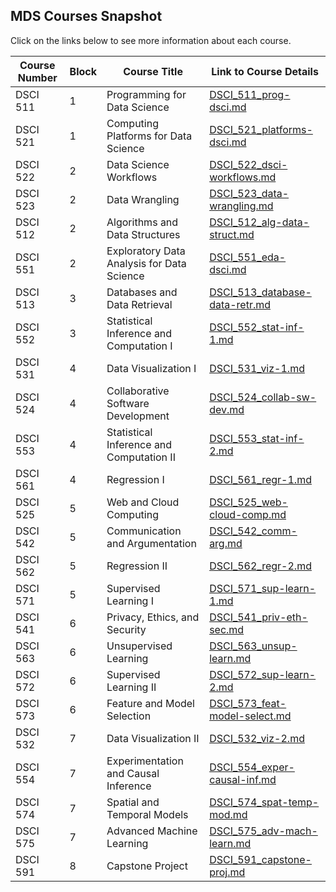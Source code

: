 ## MDS Courses Snapshot

Click on the links below to see more information about each course.

Course Number  |  Block  |  Course Title                                |  Link to Course Details                                          
---------------|---------|----------------------------------------------|------------------------------------------------------------------
DSCI 511       |  1      |  Programming for Data Science                |  [DSCI_511_prog-dsci.md](DSCI_511_prog-dsci.md)                  
DSCI 521       |  1      |  Computing Platforms for Data Science        |  [DSCI_521_platforms-dsci.md](DSCI_521_platforms-dsci.md)        
DSCI 522       |  2      |  Data Science Workflows                      |  [DSCI_522_dsci-workflows.md](DSCI_522_dsci-workflows.md)        
DSCI 523       |  2      |  Data Wrangling                              |  [DSCI_523_data-wrangling.md](DSCI_523_data-wrangling.md)        
DSCI 512       |  2      |  Algorithms and Data Structures              |  [DSCI_512_alg-data-struct.md](DSCI_512_alg-data-struct.md)      
DSCI 551       |  2      |  Exploratory Data Analysis for Data Science  |  [DSCI_551_eda-dsci.md](DSCI_551_eda-dsci.md)                    
DSCI 513       |  3      |  Databases and Data Retrieval                |  [DSCI_513_database-data-retr.md](DSCI_513_database-data-retr.md)
DSCI 552       |  3      |  Statistical Inference and Computation I     |  [DSCI_552_stat-inf-1.md](DSCI_552_stat-inf-1.md)                
DSCI 531       |  4      |  Data Visualization I                        |  [DSCI_531_viz-1.md](DSCI_531_viz-1.md)                          
DSCI 524       |  4      |  Collaborative Software Development          |  [DSCI_524_collab-sw-dev.md](DSCI_524_collab-sw-dev.md)          
DSCI 553       |  4      |  Statistical Inference and Computation II    |  [DSCI_553_stat-inf-2.md](DSCI_553_stat-inf-2.md)                
DSCI 561       |  4      |  Regression I                                |  [DSCI_561_regr-1.md](DSCI_561_regr-1.md)                        
DSCI 525       |  5      |  Web and Cloud Computing                     |  [DSCI_525_web-cloud-comp.md](DSCI_525_web-cloud-comp.md)        
DSCI 542       |  5      |  Communication and Argumentation             |  [DSCI_542_comm-arg.md](DSCI_542_comm-arg.md)                    
DSCI 562       |  5      |  Regression II                               |  [DSCI_562_regr-2.md](DSCI_562_regr-2.md)                        
DSCI 571       |  5      |  Supervised Learning I                       |  [DSCI_571_sup-learn-1.md](DSCI_571_sup-learn-1.md)              
DSCI 541       |  6      |  Privacy, Ethics, and Security               |  [DSCI_541_priv-eth-sec.md](DSCI_541_priv-eth-sec.md)            
DSCI 563       |  6      |  Unsupervised Learning                       |  [DSCI_563_unsup-learn.md](DSCI_563_unsup-learn.md)              
DSCI 572       |  6      |  Supervised Learning II                      |  [DSCI_572_sup-learn-2.md](DSCI_572_sup-learn-2.md)              
DSCI 573       |  6      |  Feature and Model Selection                 |  [DSCI_573_feat-model-select.md](DSCI_573_feat-model-select.md)  
DSCI 532       |  7      |  Data Visualization II                       |  [DSCI_532_viz-2.md](DSCI_532_viz-2.md)                          
DSCI 554       |  7      |  Experimentation and Causal Inference        |  [DSCI_554_exper-causal-inf.md](DSCI_554_exper-causal-inf.md)    
DSCI 574       |  7      |  Spatial and Temporal Models                 |  [DSCI_574_spat-temp-mod.md](DSCI_574_spat-temp-mod.md)          
DSCI 575       |  7      |  Advanced Machine Learning                   |  [DSCI_575_adv-mach-learn.md](DSCI_575_adv-mach-learn.md)        
DSCI 591       |  8      |  Capstone Project                            |  [DSCI_591_capstone-proj.md](DSCI_591_capstone-proj.md)          

